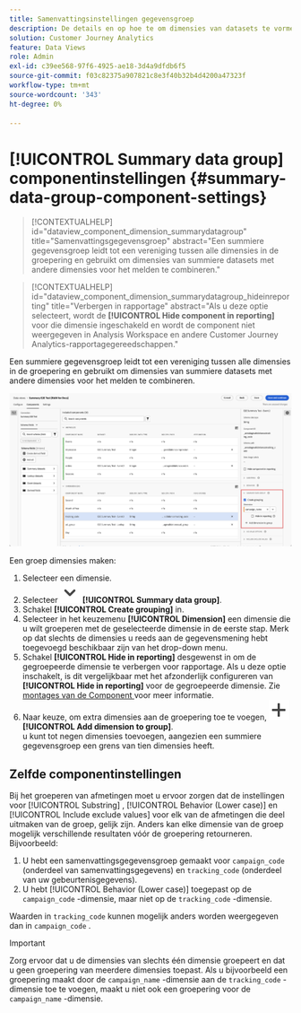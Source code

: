 ```yaml
---
title: Samenvattingsinstellingen gegevensgroep
description: De details en op hoe te om dimensies van datasets te vormen om u te verzekeren kunt behoorlijk over summiere gegevens rapporteren.
solution: Customer Journey Analytics
feature: Data Views
role: Admin
exl-id: c39ee568-97f6-4925-ae18-3d4a9dfdb6f5
source-git-commit: f03c82375a907821c8e3f40b32b4d4200a47323f
workflow-type: tm+mt
source-wordcount: '343'
ht-degree: 0%

---
```


# [!UICONTROL Summary data group] componentinstellingen {#summary-data-group-component-settings}

<!-- markdownlint-disable MD034 -->

>[!CONTEXTUALHELP]
>id="dataview_component_dimension_summarydatagroup"
>title="Samenvattingsgegevensgroep"
>abstract="Een summiere gegevensgroep leidt tot een vereniging tussen alle dimensies in de groepering en gebruikt om dimensies van summiere datasets met andere dimensies voor het melden te combineren."

<!-- markdownlint-enable MD034 -->

<!-- markdownlint-disable MD034 -->

>[!CONTEXTUALHELP]
>id="dataview_component_dimension_summarydatagroup_hideinreporting"
>title="Verbergen in rapportage"
>abstract="Als u deze optie selecteert, wordt de **[!UICONTROL Hide component in reporting]** voor die dimensie ingeschakeld en wordt de component niet weergegeven in Analysis Workspace en andere Customer Journey Analytics-rapportagegereedschappen."

<!-- markdownlint-enable MD034 -->



Een summiere gegevensgroep leidt tot een vereniging tussen alle dimensies in de groepering en gebruikt om dimensies van summiere datasets met andere dimensies voor het melden te combineren.

![ Summiere de componentenmontages van de gegevensgroep ](/help/data-views/assets/summary-data-group.png)

Een groep dimensies maken:

1. Selecteer een dimensie.
1. Selecteer ![ ChevronDown ](/help/assets/icons/ChevronDown.svg) **[!UICONTROL Summary data group]**.
1. Schakel **[!UICONTROL Create grouping]** in.
1. Selecteer in het keuzemenu **[!UICONTROL Dimension]** een dimensie die u wilt groeperen met de geselecteerde dimensie in de eerste stap. Merk op dat slechts de dimensies u reeds aan de gegevensmening hebt toegevoegd beschikbaar zijn van het drop-down menu.
1. Schakel **[!UICONTROL Hide in reporting]** desgewenst in om de gegroepeerde dimensie te verbergen voor rapportage. Als u deze optie inschakelt, is dit vergelijkbaar met het afzonderlijk configureren van **[!UICONTROL Hide in reporting]** voor de gegroepeerde dimensie. Zie [ montages van de Component ](overview.md) voor meer informatie.
1. Naar keuze, om extra dimensies aan de groepering toe te voegen, ![ voegt toe ](/help/assets/icons/Add.svg) **[!UICONTROL Add dimension to group]**.<br/> u kunt tot negen dimensies toevoegen, aangezien een summiere gegevensgroep een grens van tien dimensies heeft.

## Zelfde componentinstellingen

Bij het groeperen van afmetingen moet u ervoor zorgen dat de instellingen voor [!UICONTROL Substring] , [!UICONTROL Behavior (Lower case)] en [!UICONTROL Include exclude values] voor elk van de afmetingen die deel uitmaken van de groep, gelijk zijn. Anders kan elke dimensie van de groep mogelijk verschillende resultaten vóór de groepering retourneren.
Bijvoorbeeld:

1. U hebt een samenvattingsgegevensgroep gemaakt voor `campaign_code` (onderdeel van samenvattingsgegevens) en `tracking_code` (onderdeel van uw gebeurtenisgegevens).
1. U hebt [!UICONTROL Behavior (Lower case)] toegepast op de `campaign_code` -dimensie, maar niet op de `tracking_code` -dimensie.

Waarden in `tracking_code` kunnen mogelijk anders worden weergegeven dan in `campaign_code` .

>[!IMPORTANT]
>
>Zorg ervoor dat u de dimensies van slechts één dimensie groepeert en dat u geen groepering van meerdere dimensies toepast. Als u bijvoorbeeld een groepering maakt door de `campaign_name` -dimensie aan de `tracking_code` -dimensie toe te voegen, maakt u niet ook een groepering voor de `campaign_name` -dimensie.
>
